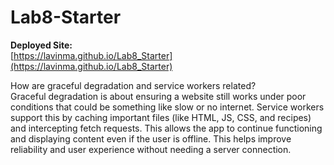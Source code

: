 # Lab8-Starter

**Deployed Site:**  
[https://lavinma.github.io/Lab8_Starter](https://lavinma.github.io/Lab8_Starter)

How are graceful degradation and service workers related?
<br/>Graceful degradation is about ensuring a website still works under poor conditions that could be something like slow or no internet. Service workers support this by caching important files (like HTML, JS, CSS, and recipes) and intercepting fetch requests. This allows the app to continue functioning and displaying content even if the user is offline. This helps improve reliability and user experience without needing a server connection.